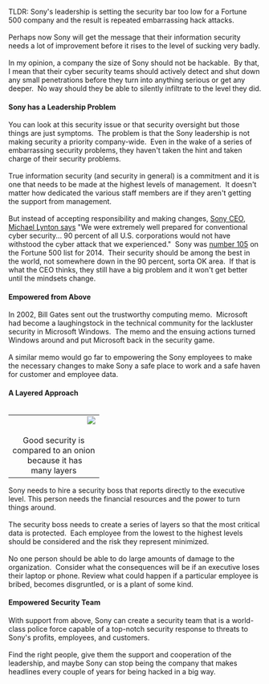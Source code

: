 <html><body><p>TLDR: Sony's leadership is setting the security bar too low for a Fortune 500 company and the result is repeated embarrassing hack attacks.<br />
<br />
Perhaps now Sony will get the message that their information security needs a lot of improvement before it rises to the level of sucking very badly. <br />
<br />
In my opinion, a company the size of Sony should not be hackable.  By that, I mean that their cyber security teams should actively detect and shut down any small penetrations before they turn into anything serious or get any deeper.  No way should they be able to silently infiltrate to the level they did.<br /></p>
<h4>
Sony has a Leadership Problem</h4>
You can look at this security issue or that security oversight but those things are just symptoms. &nbsp;The problem is that the Sony leadership is not making security a priority company-wide. &nbsp;Even in the wake of a series of embarrassing security problems, they haven't taken the hint and taken charge of their security problems.<br />
<br />
True information security (and security in general) is a commitment and it is one that needs to be made at the highest levels of management. &nbsp;It doesn't matter how dedicated the various staff members are if they aren't getting the support from management.<br />
<br />
But instead of accepting responsibility and making changes,&nbsp;<a href="http://www.npr.org/blogs/thetwo-way/2014/12/19/371966188/ceo-says-sony-pictures-did-not-capitulate-is-exploring-options">Sony CEO, Michael Lynton says</a> "We were extremely well prepared for conventional cyber security...&nbsp;90 percent of all U.S. corporations would not have withstood the cyber attack that we experienced." &nbsp;Sony was <a href="http://fortune.com/global500/sony-105/">number 105</a> on the Fortune 500 list for 2014. &nbsp;Their security should be among the best in the world, not somewhere down in the 90 percent, sorta OK area. &nbsp;If that is what the CEO thinks, they still have a big problem and it won't get better until the mindsets change.<br />
<h4>
Empowered from Above</h4>
In 2002, Bill Gates sent out the trustworthy computing memo. &nbsp;Microsoft had become a laughingstock in the technical community for the lackluster security in Microsoft Windows. &nbsp;The memo and the ensuing actions turned Windows around and put Microsoft back in the security game.<br />
<br />
A similar memo would go far to empowering the Sony employees to make the necessary changes to make Sony a safe place to work and a safe haven for customer and employee data.<br />
<h4>
A Layered Approach</h4>
<table align="center" cellpadding="0" cellspacing="0" class="tr-caption-container" style="float: left; margin-right: 1em; text-align: left;"><tbody>
<tr><td style="text-align: center;"><a href="https://3.bp.blogspot.com/-WqjkrZJ4H5k/VJQUdGbgnQI/AAAAAAAAmN0/-7bUk01jKLY/s1600/onion-security-file.png" imageanchor="1" style="clear: right; display: inline !important; float: right; margin-bottom: 1em; margin-left: 1em; text-align: center;"><img border="0" src="https://3.bp.blogspot.com/-WqjkrZJ4H5k/VJQUdGbgnQI/AAAAAAAAmN0/-7bUk01jKLY/s1600/onion-security-file.png" /></a></td></tr>
<tr><td class="tr-caption" style="text-align: center;">Good security is<br />
compared&nbsp;to an onion<br />
&nbsp;because it has<br />
many layers</td></tr>
</tbody></table>
Sony needs to hire a security boss that reports directly to the executive level. This person needs the financial resources and the power to turn things around.<br />
<br />
The security boss needs to create a series of layers so that the most critical data is protected. &nbsp;Each employee from the lowest to the highest levels should be considered and the risk they represent minimized. <br />
<br />
No one person should be able to do large amounts of damage to the organization. &nbsp;Consider what the consequences will be if an executive loses their laptop or phone. Review what could happen if a particular employee is bribed, becomes disgruntled, or is a plant of some kind.<br />
<h4>
Empowered Security Team</h4>
With support from above, Sony can create a security team that is a world-class police force capable of a top-notch security response to threats to Sony's profits, employees, and customers.<br />
<br />
Find the right people, give them the support and cooperation of the leadership, and maybe Sony can stop being the company that makes headlines every couple of years for being hacked in a big way.<br />
<br />
</body></html>